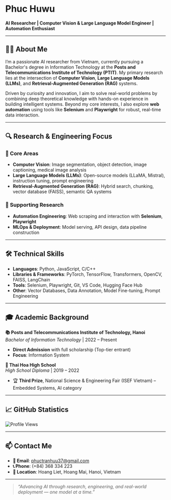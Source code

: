 # Phuc Huwu

**AI Researcher | Computer Vision & Large Language Model Engineer | Automation Enthusiast**

---

## 👨‍💻 About Me

I’m a passionate AI researcher from Vietnam, currently pursuing a Bachelor's degree in Information Technology at the **Posts and Telecommunications Institute of Technology (PTIT)**. My primary research lies at the intersection of **Computer Vision**, **Large Language Models (LLMs)**, and **Retrieval-Augmented Generation (RAG)** systems.

Driven by curiosity and innovation, I aim to solve real-world problems by combining deep theoretical knowledge with hands-on experience in building intelligent systems. Beyond my core interests, I also explore **web automation** using tools like **Selenium** and **Playwright** for robust, real-time data interaction.

---

## 🔍 Research & Engineering Focus

### 🔹 Core Areas
- **Computer Vision**: Image segmentation, object detection, image captioning, medical image analysis
- **Large Language Models (LLMs)**: Open-source models (LLaMA, Mistral), instruction tuning, prompt engineering
- **Retrieval-Augmented Generation (RAG)**: Hybrid search, chunking, vector database (FAISS), semantic QA systems

### 🔸 Supporting Research
- **Automation Engineering**: Web scraping and interaction with **Selenium**, **Playwright**
- **MLOps & Deployment**: Model serving, API design, data pipeline construction

---

## 🛠 Technical Skills

- **Languages**: Python, JavaScript, C/C++
- **Libraries & Frameworks**: PyTorch, TensorFlow, Transformers, OpenCV, FAISS, LangChain
- **Tools**: Selenium, Playwright, Git, VS Code, Hugging Face Hub
- **Other**: Vector Databases, Data Annotation, Model Fine-tuning, Prompt Engineering

---

## 🎓 Academic Background

**📚 Posts and Telecommunications Institute of Technology, Hanoi**  
*Bachelor of Information Technology* | 2022 – Present  
- **Direct Admission** with full scholarship (Top-tier entrant)
- **Focus**: Information System

**🏫 Thai Hoa High School**  
*High School Diploma* | 2019 – 2022  
- 🏆 **Third Prize**, National Science & Engineering Fair (ISEF Vietnam) – Embedded Systems, AI category

---

## 📈 GitHub Statistics

![Profile Views](https://komarev.com/ghpvc/?username=PhucHuwu&color=blue&style=flat-square)

---

## 📫 Contact Me

- **📧 Email**: [phuctranhuu37@gmail.com](mailto:phuctranhuu37@gmail.com)  
- **📞 Phone**: (+84) 368 334 223  
- **📍 Location**: Hoang Liet, Hoang Mai, Hanoi, Vietnam  

---

> *“Advancing AI through research, engineering, and real-world deployment — one model at a time.”*

